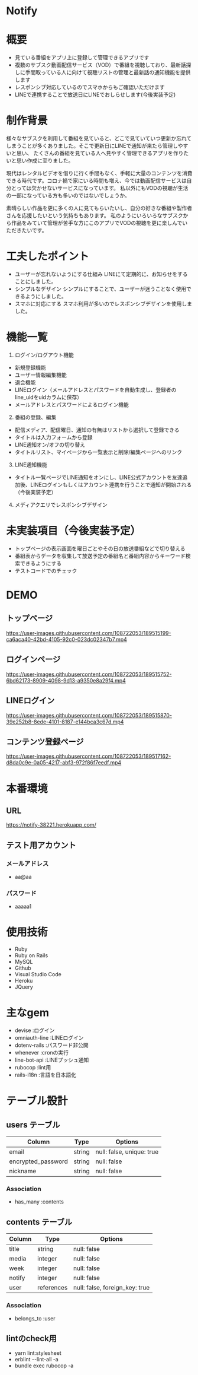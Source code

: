 # Notify

# 概要
- 見ている番組をアプリ上に登録して管理できるアプリです
- 複数のサブスク動画配信サービス（VOD）で番組を視聴しており、最新話探しに手間取っている人に向けて視聴リストの管理と最新話の通知機能を提供します
- レスポンシブ対応しているのでスマホからもご確認いただけます
- LINEで連携することで放送日にLINEでおしらせします(今後実装予定)

# 制作背景
様々なサブスクを利用して番組を見ていると、どこで見ていていつ更新か忘れてしまうことが多くありました。そこで更新日にLINEで通知が来たら管理しやすいと思い、
たくさんの番組を見ている人へ見やすく管理できるアプリを作りたいと思い作成に至りました。

現代はレンタルビデオを借りに行く手間もなく、手軽に大量のコンテンツを消費できる時代です。コロナ禍で家にいる時間も増え、今では動画配信サービスは自分とっては欠かせないサービスになっています。
私以外にもVODの視聴が生活の一部になっている方も多いのではないでしょうか。

素晴らしい作品を更に多くの人に見てもらいたいし、自分の好きな番組や製作者さんを応援したいという気持ちもあります。
私のようにいろいろなサブスクから作品をみていて管理が苦手な方にこのアプリでVODの視聴を更に楽しんでいただきたいです。

# 工夫したポイント
- ユーザーが忘れないようにする仕組み
LINEにて定期的に、お知らせをすることにしました。
- シンプルなデザイン
シンプルにすることで、ユーザーが迷うことなく使用できるようにしました。
- スマホに対応にする
スマホ利用が多いのでレスポンシブデザインを使用しました。

# 機能一覧
1. ログイン/ログアウト機能
- 新規登録機能
- ユーザー情報編集機能
- 退会機能
- LINEログイン（メールアドレスとパスワードを自動生成し、登録者のline_uidをuidカラムに保存）
- メールアドレスとパスワードによるログイン機能
2. 番組の登録、編集
- 配信メディア、配信曜日、通知の有無はリストから選択して登録できる
- タイトルは入力フォームから登録
- LINE通知オン/オフの切り替え
- タイトルリスト、マイページから一覧表示と削除/編集ページヘのリンク
3. LINE通知機能
- タイトル一覧ページでLINE通知をオンにし、LINE公式アカウントを友達追加後、LINEログインもしくはアカウント連携を行うことで通知が開始される（今後実装予定）
4. メディアクエリでレスポンシブデザイン

# 未実装項目（今後実装予定）
- トップページの表示画面を曜日ごとやその日の放送番組などで切り替える
- 番組表からデータを収集して放送予定の番組名と番組内容からキーワード検索できるようにする
- テストコードでのチェック

# DEMO
## トップページ
https://user-images.githubusercontent.com/108722053/189515199-ca6aca40-42bd-4105-92c0-023dc02347b7.mp4

## ログインページ
https://user-images.githubusercontent.com/108722053/189515752-6bd62173-8909-4098-9d13-a9350e8a29f4.mp4

## LINEログイン
https://user-images.githubusercontent.com/108722053/189515870-39e252b8-8ede-4101-8187-e144bca3c67d.mp4

## コンテンツ登録ページ
https://user-images.githubusercontent.com/108722053/189517162-d8da0c9e-0a05-4217-abf3-972f86f7eedf.mp4

# 本番環境
## URL
https://notify-38221.herokuapp.com/

## テスト用アカウント
### メールアドレス
- aa@aa
### パスワード
- aaaaa1

# 使用技術
- Ruby
- Ruby on Rails
- MySQL
- Github
- Visual Studio Code
- Heroku
- JQuery
# 主なgem
- devise :ログイン
- omniauth-line :LINEログイン
- dotenv-rails :パスワード非公開
- whenever :cronの実行
- line-bot-api :LINEプッシュ通知
- rubocop :lint用
- rails-i18n :言語を日本語化

# テーブル設計
## users テーブル
| Column                | Type    | Options                   |
| --------------------- | ------- | ------------------------- |
| email                 | string  | null: false, unique: true |
| encrypted_password    | string  | null: false               |
| nickname              | string  | null: false               |

### Association
- has_many :contents


## contents テーブル
| Column             | Type       | Options                        |
| ------------------ | ---------- | ------------------------------ |
| title              | string     | null: false                    |
| media              | integer    | null: false                    |
| week               | integer    | null: false                    |
| notify             | integer    | null: false                    |
| user               | references | null: false, foreign_key: true |

### Association
- belongs_to :user


## lintのcheck用
- yarn lint:stylesheet
- erblint --lint-all -a
- bundle exec rubocop -a